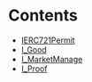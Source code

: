 

# Contents
- [IERC721Permit](IERC721Permit.sol/interface.IERC721Permit.md)
- [I_Good](I_Good.sol/interface.I_Good.md)
- [I_MarketManage](I_MarketManage.sol/interface.I_MarketManage.md)
- [I_Proof](I_Proof.sol/interface.I_Proof.md)
